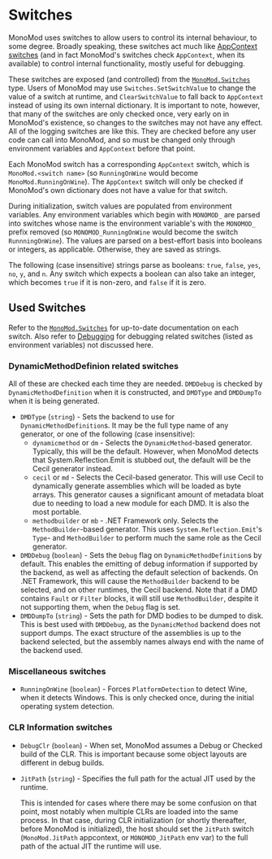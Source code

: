 # Switches

MonoMod uses switches to allow users to control its internal behaviour, to some degree. Broadly speaking, these
switches act much like [AppContext switches](https://learn.microsoft.com/en-us/dotnet/api/system.appcontext) (and
in fact MonoMod's switches check `AppContext`, when its available) to control internal functionality, mostly useful
for debugging.

These switches are exposed (and controlled) from the [`MonoMod.Switches`](../src/MonoMod.Utils/_/Switches.cs) type.
Users of MonoMod may use `Switches.SetSwitchValue` to change the value of a switch at runtime, and `ClearSwitchValue`
to fall back to `AppContext` instead of using its own internal dictionary. It is important to note, however, that
many of the switches are only checked once, very early on in MonoMod's existence, so changes to the switches may not
have any effect. All of the logging switches are like this. They are checked before any user code can call into
MonoMod, and so must be changed only through environment variables and `AppContext` before that point.

Each MonoMod switch has a corresponding `AppContext` switch, which is `MonoMod.<switch name>` (so `RunningOnWine`
would become `MonoMod.RunningOnWine`). The `AppContext` switch will only be checked if MonoMod's own dictionary
does not have a value for that switch.

During initialization, switch values are populated from environment variables. Any environment variables which begin
with `MONOMOD_` are parsed into switches whose name is the environment variable's with the `MONOMOD_` prefix removed
(so `MONOMOD_RunningOnWine` would become the switch `RunnningOnWine`). The values are parsed on a best-effort basis
into booleans or integers, as applicable. Otherwise, they are saved as strings.

The following (case insensitive) strings parse as booleans: `true`, `false`, `yes`, `no`, `y`, and `n`. Any switch
which expects a boolean can also take an integer, which becomes `true` if it is non-zero, and `false` if it is zero.

## Used Switches

Refer to the [`MonoMod.Switches`](../src/MonoMod.Utils/_/Switches.cs#L66) for up-to-date documentation on each switch.
Also refer to [Debugging](Debugging.md) for debugging related switches (listed as environment variables) not
discussed here.

### DynamicMethodDefinion related switches

All of these are checked each time they are needed. `DMDDebug` is checked by `DynamicMethodDefinition` when it is constructed,
and `DMDType` and `DMDDumpTo` when it is being generated.

- `DMDType` (`string`) - Sets the backend to use for `DynamicMethodDefinition`s. It may be the full type name of any
  generator, or one of the following (case insensitive):
  - `dynamicmethod` or `dm` - Selects the `DynamicMethod`-based generator. Typically, this will be the default.
    However, when MonoMod detects that System.Reflection.Emit is stubbed out, the default will be the Cecil generator
    instead.
  - `cecil` or `md` - Selects the Cecil-based generator. This will use Cecil to dynamically generate assemblies which
    will be loaded as byte arrays. This generator causes a significant amount of metadata bloat due to needing to
    load a new module for each DMD. It is also the most portable.
  - `methodbuilder` or `mb` - .NET Framework only. Selects the `MethodBuilder`-based generator. This uses `System.Reflection.Emit`'s
    `Type`- and `MethodBuilder` to perform much the same role as the Cecil generator.
- `DMDDebug` (`boolean`) - Sets the `Debug` flag on `DynamicMethodDefinition`s by default. This enables the emitting
  of debug information if supported by the backend, as well as affecting the default selection of backends. On .NET
  Framework, this will cause the `MethodBuilder` backend to be selected, and on other runtimes, the Cecil backend.
  Note that if a DMD contains `Fault` or `Filter` blocks, it will still use `MethodBuilder`, despite it not
  supporting them, when the `Debug` flag is set.
- `DMDDumpTo` (`string`) - Sets the path for DMD bodies to be dumped to disk. This is best used with `DMDDebug`, as
  the `DynamicMethod` backend does not support dumps. The exact structure of the assemblies is up to the backend
  selected, but the assembly names always end with the name of the backend used.

### Miscellaneous switches

- `RunningOnWine` (`boolean`) - Forces `PlatformDetection` to detect Wine, when it detects Windows. This is only
  checked once, during the initial operating system detection.

### CLR Information switches

- `DebugClr` (`boolean`) - When set, MonoMod assumes a Debug or Checked build of the CLR. This is important because
  some object layouts are different in debug builds.
- `JitPath` (`string`) - Specifies the full path for the actual JIT used by the runtime.

  This is intended for cases where there may be some confusion on that point, most notably when multiple CLRs are
  loaded into the same process. In that case, during CLR initialization (or shortly thereafter, before MonoMod is
  initialized), the host should set the `JitPath` switch (`MonoMod.JitPath` appcontext, or `MONOMOD_JitPath` env var)
  to the full path of the actual JIT the runtime will use.
